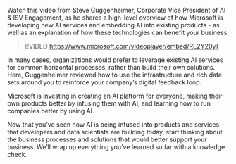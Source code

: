Watch this video from Steve Guggenheimer, Corporate Vice President of AI & ISV Engagement, as he shares a high-level overview of how Microsoft is developing new AI services and embedding AI into existing products - as well as an explanation of how these technologies can benefit your business.

> [!VIDEO https://www.microsoft.com/videoplayer/embed/RE2Y20y]

In many cases, organizations would prefer to leverage existing AI services for common horizontal processes, rather than build their own solutions. Here, Guggenheimer reviewed how to use the infrastructure and rich data sets around you to reinforce your company’s digital feedback loop.

Microsoft is investing in creating an AI platform for everyone, making their own products better by infusing them with AI, and learning how to run companies better by using AI.

Now that you’ve seen how AI is being infused into products and services that developers and data scientists are building today, start thinking about the business processes and solutions that would better support your business. We’ll wrap up everything you’ve learned so far with a knowledge check.
